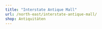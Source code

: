 ```yaml
---
title: "Interstate Antique Mall"
url: /north-east/interstate-antique-mall/
shop: Antiquitäten
---
```

